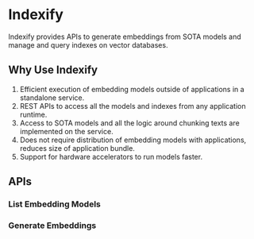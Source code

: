 # Indexify

Indexify provides APIs to generate embeddings from SOTA models and manage and query indexes on vector databases.

## Why Use Indexify
1. Efficient execution of embedding models outside of applications in a standalone service.
2. REST APIs to access all the models and indexes from any application runtime.
3. Access to SOTA models and all the logic around chunking texts are implemented on the service.
4. Does not require distribution of embedding models with applications, reduces size of application bundle.
5. Support for hardware accelerators to run models faster.


## APIs

### List Embedding Models

### Generate Embeddings